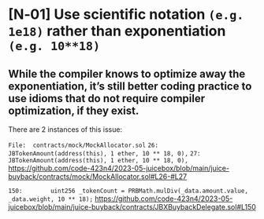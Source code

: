 # [N‑01] Use scientific notation `(e.g. 1e18)` rather than exponentiation `(e.g. 10**18)`
## While the compiler knows to optimize away the exponentiation, it’s still better coding practice to use idioms that do not require compiler optimization, if they exist.

There are 2 instances of this issue:

`File:  contracts/mock/MockAllocator.sol`
`26:          JBTokenAmount(address(this), 1 ether, 10 ** 18, 0),`
`27:          JBTokenAmount(address(this), 1 ether, 10 ** 18, 0),`
https://github.com/code-423n4/2023-05-juicebox/blob/main/juice-buyback/contracts/mock/MockAllocator.sol#L26-#L27

`150:        uint256 _tokenCount = PRBMath.mulDiv(_data.amount.value, _data.weight, 10 ** 18);`
https://github.com/code-423n4/2023-05-juicebox/blob/main/juice-buyback/contracts/JBXBuybackDelegate.sol#L150